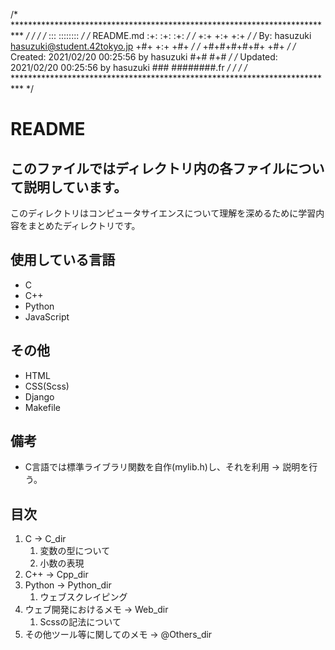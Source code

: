 /* ************************************************************************** */
/*                                                                            */
/*                                                        :::      ::::::::   */
/*   README.md                                          :+:      :+:    :+:   */
/*                                                    +:+ +:+         +:+     */
/*   By: hasuzuki <hasuzuki@student.42tokyo.jp>     +#+  +:+       +#+        */
/*                                                +#+#+#+#+#+   +#+           */
/*   Created: 2021/02/20 00:25:56 by hasuzuki          #+#    #+#             */
/*   Updated: 2021/02/20 00:25:56 by hasuzuki         ###   ########.fr       */
/*                                                                            */
/* ************************************************************************** */

# README

## このファイルではディレクトリ内の各ファイルについて説明しています。

このディレクトリはコンピュータサイエンスについて理解を深めるために学習内容をまとめたディレクトリです。

## 使用している言語
- C
- C++
- Python
- JavaScript

## その他
- HTML
- CSS(Scss)
- Django
- Makefile

## 備考
- C言語では標準ライブラリ関数を自作(mylib.h)し、それを利用 -> 説明を行う。

## 目次
1. C -> C_dir
	1. 変数の型について
	2. 小数の表現
1. C++ -> Cpp_dir
1. Python -> Python_dir
	1. ウェブスクレイピング
1. ウェブ開発におけるメモ -> Web_dir
	1. Scssの記法について
1. その他ツール等に関してのメモ -> @Others_dir